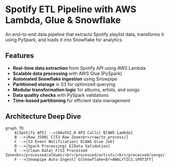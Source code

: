 # Spotify ETL Pipeline with AWS Lambda, Glue & Snowflake

An end-to-end data pipeline that extracts Spotify playlist data, transforms it using PySpark, and loads it into Snowflake for analytics.

## Features

- **Real-time data extraction** from Spotify API using AWS Lambda
- **Scalable data processing** with AWS Glue (PySpark)
- **Automated Snowflake ingestion** using Snowpipe
- **Partitioned storage** in S3 for optimized querying
- **Modular transformation logic** for albums, artists, and songs
- **Data quality checks** with PySpark validations
- **Time-based partitioning** for efficient data management

## Architecture Deep Dive

```mermaid
graph TD
    A[Spotify API] -->|OAuth2.0 API Calls| B[AWS Lambda]
    B -->|Raw JSON| C[S3 Raw Zone<br>/raw/to_process/]
    C -->|S3 Event Notification| D[AWS Glue Job]
    D -->|Spark Processing| E[Data Validation]
    E -->|Clean Data| F[S3 Processed Zone<br>/processed/albums/<br>/processed/artists/<br>/processed/songs/]
    F -->|Snowpipe Auto-Ingest| G[Snowflake<br>ANALYTICS.SPOTIFY]
    
